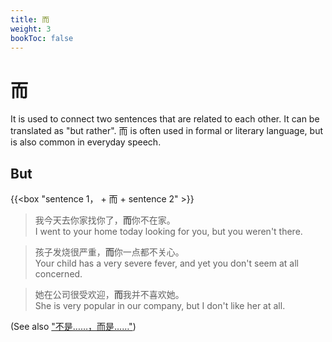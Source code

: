 ```yaml
---
title: 而
weight: 3
bookToc: false
---
```


# 而

It is used to connect two sentences that are related to each other. It can be translated as "but rather". 而 is often used in formal or literary language, but is also common in everyday speech.

## But

{{<box "sentence 1， + 而 + sentence 2" >}}

> 我今天去你家找你了，**而**你不在家。  
I went to your home today looking for you, but you weren't there.

> 孩子发烧很严重，**而**你一点都不关心。  
Your child has a very severe fever, and yet you don't seem at all concerned. 

> 她在公司很受欢迎，**而**我并不喜欢她。  
She is very popular in our company, but I don't like her at all. 

(See also ["不是……，而是……"](./shi/#to-do-not-to-do))
